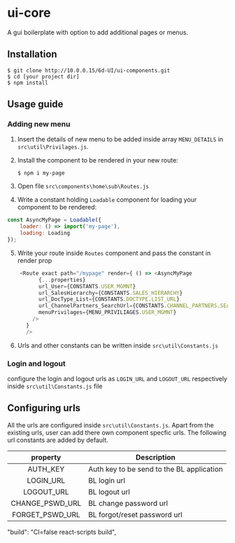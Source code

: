 # ui-core
A gui boilerplate with option to add additional pages or menus. 

## Installation  
  	$ git clone http://10.0.0.15/6d-UI/ui-components.git
    $ cd [your project dir]
	$ npm install
	
## Usage guide
### Adding new menu
1. Insert the details of new menu to be added inside array `MENU_DETAILS` in `src\util\Privilages.js`.
2. Install the component to be rendered in your new route:

    ```
    $ npm i my-page
    ```
    
3. Open file `src\components\home\sub\Routes.js`
4. Write a constant holding `Loadable` component for loading your component to be rendered:
```js
const AsyncMyPage = Loadable({
    loader: () => import('my-page'),
    loading: Loading
});
```
5. Write your route inside `Routes` component and pass the constant in render prop
```js
    <Route exact path="/mypage" render={ () => <AsyncMyPage
          {...properties}
          url_User={CONSTANTS.USER_MGMNT}
          url_SalesHierarchy={CONSTANTS.SALES_HIERARCHY}
          url_DocType_List={CONSTANTS.DOCTYPE.LIST_URL}
          url_ChannelPartners_SearchUrl={CONSTANTS.CHANNEL_PARTNERS.SEARCH_URL}
          menuPrivilages={MENU_PRIVILIAGES.USER_MGMNT}
        />
      }
      />
```
6. Urls and other constants can be written inside `src\util\Constants.js`
### Login and logout
configure the login and logout urls as `LOGIN_URL` and `LOGOUT_URL` respectively inside `src\util\Constants.js` file

## Configuring urls
All the urls are configured inside `src\util\Constants.js`. Apart from the existing urls, user can add there own component specfic urls. The following url constants are added by default.

| property | Description
|:---------------:|-------------|
| AUTH_KEY | Auth key to be send to the BL application
| LOGIN_URL | BL login url
| LOGOUT_URL | BL logout url
| CHANGE_PSWD_URL | BL change password url
| FORGET_PSWD_URL | BL forgot/reset password url


 "build": "CI=false react-scripts build",
